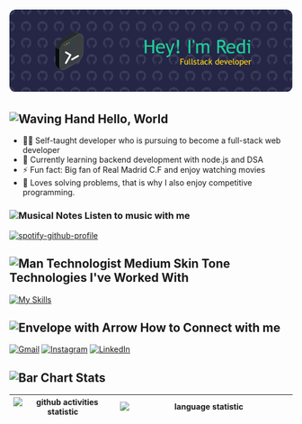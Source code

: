 # ![Header](./assets/profile-header.webp)

## <img src="https://raw.githubusercontent.com/Tarikul-Islam-Anik/Animated-Fluent-Emojis/master/Emojis/Hand%20gestures/Waving%20Hand.png" alt="Waving Hand" width="30" height="30" /> Hello, World

- 👨‍💻 Self-taught developer who is pursuing to become a full-stack web developer
- 🌱 Currently learning backend development with node.js and DSA
- ⚡ Fun fact: Big fan of Real Madrid C.F and enjoy watching movies
- 🧩 Loves solving problems, that is why I also enjoy competitive programming.

### <img src="https://raw.githubusercontent.com/Tarikul-Islam-Anik/Animated-Fluent-Emojis/master/Emojis/Objects/Musical%20Notes.png" alt="Musical Notes" width="25" height="30" /> Listen to music with me

[![spotify-github-profile](https://spotify-github-profile.vercel.app/api/view?uid=8gbp5s41exz0qt834o71pgenk&cover_image=true&theme=novatorem&show_offline=true&background_color=121212&interchange=false&bar_color=53b14f&bar_color_cover=true)](https://github.com/kittinan/spotify-github-profile)

## <img src="https://raw.githubusercontent.com/Tarikul-Islam-Anik/Animated-Fluent-Emojis/master/Emojis/People%20with%20professions/Man%20Technologist%20Medium%20Skin%20Tone.png" alt="Man Technologist Medium Skin Tone" width="30" /> Technologies I've Worked With

[![My Skills](https://skillicons.dev/icons?i=nodejs,express,md,postman,mongodb,replit,postgres,vscode,idea,java,python,powershell,next,ts,react,jest,tailwind,qt,githubactions,rabbitmq,redis&perline=5)](https://skillicons.dev)

## <img src="https://raw.githubusercontent.com/Tarikul-Islam-Anik/Animated-Fluent-Emojis/master/Emojis/Objects/Envelope%20with%20Arrow.png" alt="Envelope with Arrow" width="30" /> How to Connect with me

[![Gmail](https://skillicons.dev/icons?i=gmail)](mailto:ahmadredi67@gmail.com)
[![Instagram](https://skillicons.dev/icons?i=instagram)](https://instagram.com/rediahmds)
[![LinkedIn](https://skillicons.dev/icons?i=linkedin)](https://www.linkedin.com/in/redi-ahmad-supriyatna-69a21b193/)

<!--
**rediahmds/rediahmds** is a ✨ _special_ ✨ repository because its `README.md` (this file) appears on your GitHub profile.

Here are some ideas to get you started:

- 🔭 I’m currently working on ...
 ...
- 👯 I’m looking to collaborate on ...
- 🤔 I’m looking for help with ...
- 💬 Ask me about ...
- 📫 How to reach me: ...
- 😄 Pronouns: ...
- ⚡ Fun fact: ...
-->

## <img src="https://raw.githubusercontent.com/Tarikul-Islam-Anik/Animated-Fluent-Emojis/master/Emojis/Objects/Bar%20Chart.png" alt="Bar Chart" width="30" /> Stats

<!-- <img align="center" src="https://streak-stats.demolab.com?user=rediahmds&theme=merko&border_radius=5&mode=weekly" /> -->

| <img align="center" src="https://github-readme-stats-rediahmds.vercel.app/api?username=rediahmds&show_icons=true&theme=transparent&hide_border=true" width="400" alt="github activities statistic" /> | <img align="left" src="https://github-readme-stats-rediahmds.vercel.app/api/top-langs?username=rediahmds&langs_count=8&hide=css,html&theme=transparent&layout=compact&hide_border=true" width="300" alt="language statistic" /> |
| -------------- | -------------- |
